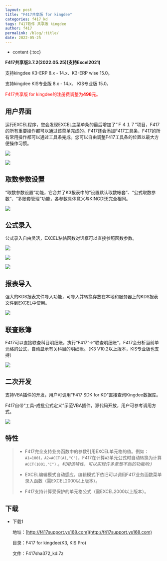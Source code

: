 ```yaml
---
layout: post
title: "F417共享版 for kingdee"
categories: f417_kd
tags: F417软件 共享版 kingdee
author: f417
permalink: /blog/:title/
date: 2022-05-25
---
```


* content
{:toc}

**F417共享版3.7.2(2022.05.25)(支持Excel2021)**

支持kingdee K3-ERP 8.x - 14.x、K3-ERP wise 15.0。

支持kingdee KIS专业版 8.x - 14.x、 KIS专业版 15.0。

<p><font color="red">F417共享版 for kingdee的注册费调整为<b>498</b>元。</font></p>




## 用户界面

运行EXCEL程序，您会发现EXCEL主菜单条的最后增加了“Ｆ４１７”项目，F417的所有重要操作都可以通过该菜单完成的。F417还会添加F417工具条，F417的所有常用操作都可以通过工具条完成。您可以自由调整F417工具条的位置以最大方便操作习惯。

![](/images/f417_kd/f417_kd_share_1_1.png)

![](/images/f417_kd/f417_kd_share_1_2.png)

## 取数参数设置

“取数参数设置”功能，它合并了K3报表中的“设置默认取数帐套”、“公式取数参数”、“多账套管理”功能，各参数具体意义与KINGDEE完全相同。

![](/images/f417_kd/f417_kd_share_init.png)

## 公式录入

公式录入自由灵活，EXCEL粘帖函数对话框可以直接参照函数参数。

![](/images/f417_kd/f417_kd_share_wizard_1.png)

![](/images/f417_kd/f417_kd_share_wizard_2.png)

![](/images/f417_kd/f417_kd_share_wizard_3.png)

## 报表导入

强大的KDS报表文件导入功能，可导入并转换存放在本地和服务器上的KDS报表文件到EXCEL中使用。

![](/images/f417_kd/f417_kd_share_import_kds.png)

## 联查账簿

F417可以直接联查科目明细账，执行“F417”->“联查明细账”，F417会分析当前单元格的公式，自动显示有关科目的明细账。（K3 V10.2以上版本，KIS专业版也支持）

![](/images/f417_kd/f417_kd_share_query_book.png)

## 二次开发

支持VBA插件的开发，用户可调用“F417 SDK for KD”直接查询Kingdee数据库。

F417自带“工具-成批公式定义”示范VBA插件，源代码开放，用户可参考调用方式。

![](/images/f417_kd/f417_kd_share_vba_autofill.png)

## 特性

> - F417完全支持业务函数中的参数引用EXCEL单元格的值。例如：`A1=1001，A2=ACCT(A1,"C")`，F417在计算`A2`单元公式时自动转换为计算`ACCT(1001,"C")` 。<em>利用该特性，可以实现许多意想不到的功能哟:)</em>
>
> - EXCEL编辑模式自动感应，编辑模式下依旧可以调用F417业务函数菜单录入函数（需EXCEL2000以上版本）。
>
> - F417支持计算受保护的单元格公式（需EXCEL2000以上版本）。

## 下载

- 下载1

  地址：[http://f417support.ys168.com](http://f417support.ys168.com)

  目录：F417 for kingdee(K3, KIS Pro)

  文件：F417sha372_kd.7z
